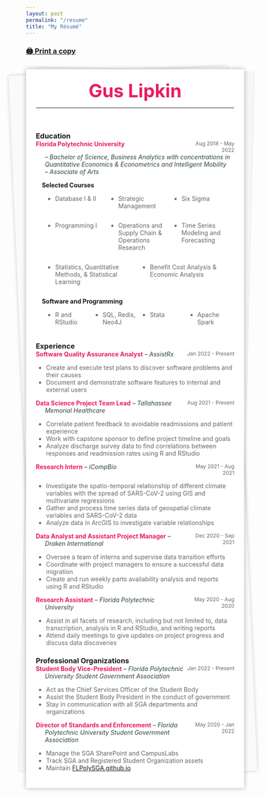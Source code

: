 ```yaml
---
layout: post
permalink: "/resume"
title: "My Résumé"
---
```


<link rel="stylesheet" href="../assets/css/wide.css">

<style>
	#center { width: 70%; }
	.noBorder { border:none !important; }
	.container { display: flex; }
	.column { flex: 1; }

	.flex-container {
    display: flex;
    flex-wrap: wrap;
  }

  .flex-item {
    flex: 25%;
  }

	.grid-container {
		display: grid;
		grid-template-columns: 1fr 2fr 1fr;
	}
	.item-1 {
		grid-column:  1; 
		grid-row:  1;
		}
	.item-2 {
		grid-column: 2;
		grid-row: 1;
	}
	.item-3 {
		grid-column: 3;
		grid-row: 1;
		text-align: right;
	}

	.grid-job {
		display: grid;
		grid-template-columns: 3fr 1fr;
	}
	.job {
		grid-column: 1;
		grid-row:  1;
		color: #e91d63;
		text-indent: -1.5em; 
		padding-left: 1.5em;
	}
	.time {
		grid-column: 2;
		grid-row: 1;
		text-align: right;
		color:  #666666;
		font-size: 12px;
	}

	@media (max-width: 700px) {
		.flex-item {
    		flex: 33.33%;
  		}

		.grid-container {
			display: grid;
			justify-items: center;
		}
		.item-1 {
			grid-column:  2; 
			grid-row:  2;
		}
		.item-2 {
			grid-column: 2;
			grid-row: 1;
		}
		.item-3 {
			grid-column: 2;
			grid-row: 3;
			text-align: center;
		}

		.grid-job {
			display: grid;
			grid-template-columns: 1fr;
		}
		.job {
			grid-column: 1;
			grid-row:  1;
			color: #e91d63;
			text-indent: -1.5em; 
			padding-left: 1.5em;
		}
		.time {
			grid-column: 1;
			grid-row: 2;
			text-align: left;
			color:  #666666;
			font-size: 12px;
		}
	}

	/* style from: https://codepen.io/mlms13/pen/LKFoy */
	.letter {
  	background: #fff;
  	box-shadow: 0 0 10px rgba(0,0,0,0.3);
  	margin: 26px auto 0;
  	max-width: auto;
  	min-height: 300px;
  	padding: 24px;
  	padding-left: 4.5%;
  	padding-right: 4.5%;
  	position: relative;
	}
	.letter:before, .letter:after {
  	content: "";
  	height: 98%;
  	position: absolute;
  	width: 100%;
  	z-index: -1;
	}
	.letter:before {
  	background: #fafafa;
  	box-shadow: 0 0 8px rgba(0,0,0,0.2);
  	left: -5px;
  	top: 4px;
  	--width:  10vw;
  	transform: rotate(-2.5deg);
	}
	.letter:after {
  	background: #f6f6f6;
  	box-shadow: 0 0 3px rgba(0,0,0,0.2);
  	right: -3px;
  	top: 1px;
  	transform: rotate(1.4deg);
	}
	/* end attribution */
</style>

<h3><a href="/assets/Gus_Lipkin_Resume_for_GitHub.pdf">🖨 Print a copy</a></h3>

<div class="letter resumeClass" id="resume">

<div style="color:#e91d63; font-size: 42px; text-align: center;">
	<b>Gus Lipkin</b>
</div>
<hr>
<br>
<h3 style="margin-bottom: 0px;">Education</h3>
<div class="grid-job">
	<div class="job"><b>Florida Polytechnic University</b></div>
	<div class="time">Aug 2018 - May 2022</div>
</div>
<div style="text-indent: -1.5em; padding-left: 1.5em;">
	<span style="color:#2e4440; padding-left: 1.5em;"><em>– Bachelor of Science, Business Analytics with concentrations in Quantitative Economics & Econometrics and Intelligent Mobility</em></span>
	<br>
	<span style="color:#2e4440;"><em>– Associate of Arts</em></span>
</div>
<p style="text-indent: 1em; font-size: 14px; margin-bottom: 0px;"><b>Selected Courses</b></p>

<div style="padding-left: 1.5em; font-size: 14px; color: #666666;">
	<div class="flex-container">
   	<div class="flex-item"><ul><li>Database I & II</li></ul></div>
   	<div class="flex-item"><ul><li>Strategic Management</li></ul></div>
   	<div class="flex-item"><ul><li>Six Sigma</li></ul></div>
   	<div class="flex-item"><ul><li>Programming I</li></ul></div>
   	<div class="flex-item"><ul><li>Operations and Supply Chain & Operations Research</li></ul></div>
   	<div class="flex-item"><ul><li>Time Series Modeling and Forecasting</li></ul></div>
   	<div class="flex-item"><ul><li>Statistics, Quantitative Methods, & Statistical Learning</li></ul></div>
   	<div class="flex-item"><ul><li>Benefit Cost Analysis & Economic Analysis</li></ul></div>
	</div>
</div>

<p style="text-indent: 1em; font-size: 14px; margin-bottom: 0px;"><b>Software and Programming</b></p>
<div class="flex-container" style="padding-left: 1.5em; font-size: 14px; color: #666666;">
   <div class="flex-item"><ul><li>R and RStudio</li></ul></div>
   <div class="flex-item"><ul><li>SQL, Redis, Neo4J</li></ul></div>
   <div class="flex-item"><ul><li>Stata</li></ul></div>
   <div class="flex-item"><ul><li>Apache Spark</li></ul></div>
</div>

<h3 style="margin-bottom: 0px;">Experience</h3>
<div class="grid-job">
	<div class="job">
		<span><b>Software Quality Assurance Analyst</b></span>
		<span style="color:#2e4440"><em> – AssistRx</em></span>
	</div>
	<div class="time">Jan 2022 - Present</div>
</div>
<ul style="font-size: 14px; color:#666666;">
	<li>Create and execute test plans to discover software problems and their causes</li>
	<li>Document and demonstrate software features to internal and external users</li>
</ul>

<div class="grid-job">
	<div class="job">
		<span><b>Data Science Project Team Lead</b></span>
	<span style="color:#2e4440"><em> – Tallahassee Memorial Healthcare</em></span>
	</div>
	<div class="time">Aug 2021 - Present</div>
</div>
<ul style="font-size: 14px; color:#666666;">
	<li>Correlate patient feedback to avoidable readmissions and patient experience</li>
	<li>Work with capstone sponsor to define project timeline and goals</li>
	<li>Analyze discharge survey data to find correlations between responses and readmission rates using R and RStudio</li>
</ul>

<div class="grid-job">
	<div class="job">
		<span><b>Research Intern</b></span>
	<span style="color:#2e4440"><em> – iCompBio</em></span>
	</div>
	<div class="time">May 2021 - Aug 2021</div>
</div>
<ul style="font-size: 14px; color:#666666;">
	<li>Investigate the spatio-temporal relationship of different climate variables with the spread of SARS-CoV-2 using GIS and multivariate regressions</li>
	<li>Gather and process time series data of geospatial climate variables and SARS-CoV-2 data</li>
	<li>Analyze data in ArcGIS to investigate variable relationships</li>
</ul>

<div class="grid-job">
	<div class="job">
		<span><b>Data Analyst and Assistant Project Manager</b></span>
		<span style="color:#2e4440"><em> – Draken International</em></span>
	</div>
	<div class="time">Dec 2020 - Sep 2021</div>
</div>
<ul style="font-size: 14px; color:#666666;">
	<li>Oversee a team of interns and supervise data transition efforts</li>
	<li>Coordinate with project managers to ensure a successful data migration</li>
	<li>Create and run weekly parts availability analysis and reports using R and RStudio</li>
</ul>

<div class="grid-job">
	<div class="job">
		<span ><b>Research Assistant</b></span>
		<span style="color:#2e4440"><em> – Florida Polytechnic University</em></span>
	</div>
	<div class="time">May 2020 - Aug 2020</div>
</div>
<ul style="font-size: 14px; color:#666666;">
	<li>Assist in all facets of research, including but not limited to, data transcription, analysis in R and RStudio, and writing reports</li>
	<li>Attend daily meetings to give updates on project progress and discuss data discoveries</li>
</ul>
<h3 style="margin-bottom: 0px;">Professional Organizations</h3>
<div class="grid-job">
	<div class="job">
		<span><b>Student Body Vice-President</b></span>
	<span style="color:#2e4440"><em> – Florida Polytechnic University Student Government Association</em></span>
	</div>
	<div class="time">Jan 2022 - Present</div>
</div>
<ul style="font-size: 14px; color:#666666;">
	<li>Act as the Chief Services Officer of the Student Body</li>
	<li>Assist the Student Body President in the conduct of government</li>
	<li>Stay in communication with all SGA departments and organizations</li>
</ul>
<div class="grid-job">
	<div class="job">
		<span><b>Director of Standards and Enforcement</b></span>
	<span style="color:#2e4440"><em> – Florida Polytechnic University Student Government Association</em></span>
	</div>
	<div class="time">May 2020 - Jan 2022</div>
</div>
<ul style="font-size: 14px; color:#666666;">
	<li>Manage the SGA SharePoint and CampusLabs</li>
	<li>Track SGA and Registered Student Organization assets</li>
	<li>Maintain <a href="https://flpolysga.github.io">FLPolySGA.github.io</a></li>
</ul>

</div>
